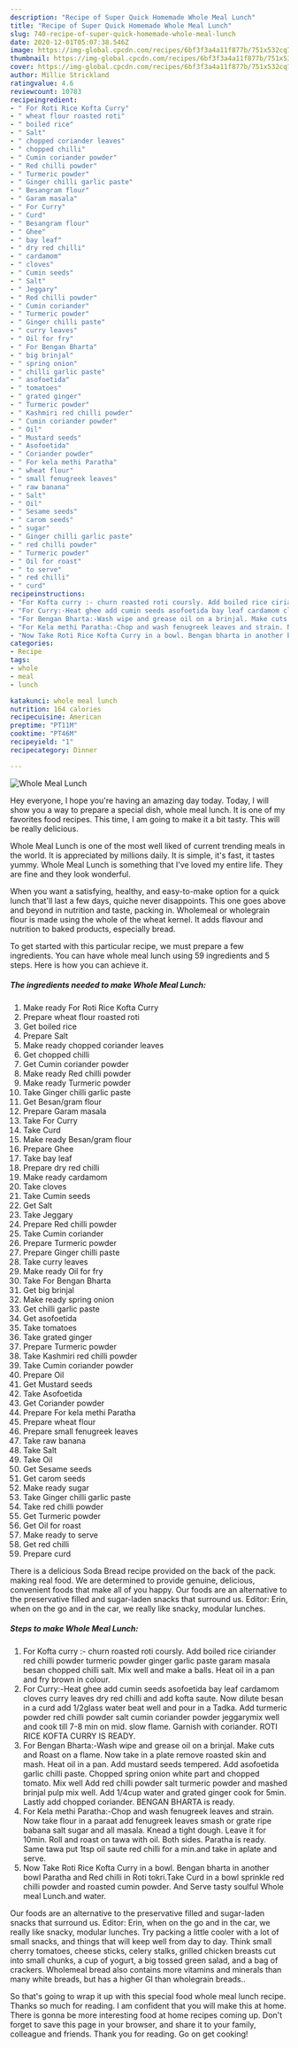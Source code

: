 ```yaml
---
description: "Recipe of Super Quick Homemade Whole Meal Lunch"
title: "Recipe of Super Quick Homemade Whole Meal Lunch"
slug: 740-recipe-of-super-quick-homemade-whole-meal-lunch
date: 2020-12-01T05:07:38.546Z
image: https://img-global.cpcdn.com/recipes/6bf3f3a4a11f877b/751x532cq70/whole-meal-lunch-recipe-main-photo.jpg
thumbnail: https://img-global.cpcdn.com/recipes/6bf3f3a4a11f877b/751x532cq70/whole-meal-lunch-recipe-main-photo.jpg
cover: https://img-global.cpcdn.com/recipes/6bf3f3a4a11f877b/751x532cq70/whole-meal-lunch-recipe-main-photo.jpg
author: Millie Strickland
ratingvalue: 4.6
reviewcount: 10783
recipeingredient:
- " For Roti Rice Kofta Curry"
- " wheat flour roasted roti"
- " boiled rice"
- " Salt"
- " chopped coriander leaves"
- " chopped chilli"
- " Cumin coriander powder"
- " Red chilli powder"
- " Turmeric powder"
- " Ginger chilli garlic paste"
- " Besangram flour"
- " Garam masala"
- " For Curry"
- " Curd"
- " Besangram flour"
- " Ghee"
- " bay leaf"
- " dry red chilli"
- " cardamom"
- " cloves"
- " Cumin seeds"
- " Salt"
- " Jeggary"
- " Red chilli powder"
- " Cumin coriander"
- " Turmeric powder"
- " Ginger chilli paste"
- " curry leaves"
- " Oil for fry"
- " For Bengan Bharta"
- " big brinjal"
- " spring onion"
- " chilli garlic paste"
- " asofoetida"
- " tomatoes"
- " grated ginger"
- " Turmeric powder"
- " Kashmiri red chilli powder"
- " Cumin coriander powder"
- " Oil"
- " Mustard seeds"
- " Asofoetida"
- " Coriander powder"
- " For kela methi Paratha"
- " wheat flour"
- " small fenugreek leaves"
- " raw banana"
- " Salt"
- " Oil"
- " Sesame seeds"
- " carom seeds"
- " sugar"
- " Ginger chilli garlic paste"
- " red chilli powder"
- " Turmeric powder"
- " Oil for roast"
- " to serve"
- " red chilli"
- " curd"
recipeinstructions:
- "For Kofta curry :- churn roasted roti coursly. Add boiled rice ciriander red chilli powder turmeric powder ginger garlic paste garam masala besan chopped chilli salt. Mix well and make a balls. Heat oil in a pan and fry brown in colour."
- "For Curry:-Heat ghee add cumin seeds asofoetida bay leaf cardamom cloves curry leaves dry red chilli and add kofta saute. Now dilute besan in a curd add 1/2glass water beat well and pour in a Tadka. Add turmeric powder red chilli powder salt cumin coriander powder jeggarymix well and cook till 7-8 min on mid. slow flame. Garnish with coriander. ROTI RICE KOFTA CURRY IS READY."
- "For Bengan Bharta:-Wash wipe and grease oil on a brinjal. Make cuts and Roast on a flame. Now take in a plate remove roasted skin and mash. Heat oil in a pan. Add mustard seeds tempered. Add asofoetida garlic chilli paste. Chopped spring onion white part and chopped tomato. Mix well Add red chilli powder salt turmeric powder and mashed brinjal pulp mix well. Add 1/4cup water and grated ginger cook for 5min. Lastly add chopped coriander. BENGAN BHARTA is ready."
- "For Kela methi Paratha:-Chop and wash fenugreek leaves and strain. Now take flour in a paraat add fenugreek leaves smash or grate ripe babana salt sugar and all masala. Knead a tight dough. Leave it for 10min. Roll and roast on tawa with oil. Both sides. Paratha is ready. Same tawa put 1tsp oil saute red chilli for a min.and take in aplate and serve."
- "Now Take Roti Rice Kofta Curry in a bowl. Bengan bharta in another bowl Paratha and Red chilli in Roti tokri.Take Curd in a bowl sprinkle red chilli powder and roasted cumin powder. And Serve tasty soulful Whole meal Lunch.and water."
categories:
- Recipe
tags:
- whole
- meal
- lunch

katakunci: whole meal lunch 
nutrition: 164 calories
recipecuisine: American
preptime: "PT11M"
cooktime: "PT46M"
recipeyield: "1"
recipecategory: Dinner

---
```



![Whole Meal Lunch](https://img-global.cpcdn.com/recipes/6bf3f3a4a11f877b/751x532cq70/whole-meal-lunch-recipe-main-photo.jpg)

Hey everyone, I hope you're having an amazing day today. Today, I will show you a way to prepare a special dish, whole meal lunch. It is one of my favorites food recipes. This time, I am going to make it a bit tasty. This will be really delicious.

Whole Meal Lunch is one of the most well liked of current trending meals in the world. It is appreciated by millions daily. It is simple, it's fast, it tastes yummy. Whole Meal Lunch is something that I've loved my entire life. They are fine and they look wonderful.

When you want a satisfying, healthy, and easy-to-make option for a quick lunch that&#39;ll last a few days, quiche never disappoints. This one goes above and beyond in nutrition and taste, packing in. Wholemeal or wholegrain flour is made using the whole of the wheat kernel. It adds flavour and nutrition to baked products, especially bread.


To get started with this particular recipe, we must prepare a few ingredients. You can have whole meal lunch using 59 ingredients and 5 steps. Here is how you can achieve it.

<!--inarticleads1-->

##### The ingredients needed to make Whole Meal Lunch:

1. Make ready  For Roti Rice Kofta Curry
1. Prepare  wheat flour roasted roti
1. Get  boiled rice
1. Prepare  Salt
1. Make ready  chopped coriander leaves
1. Get  chopped chilli
1. Get  Cumin coriander powder
1. Make ready  Red chilli powder
1. Make ready  Turmeric powder
1. Take  Ginger chilli garlic paste
1. Get  Besan/gram flour
1. Prepare  Garam masala
1. Take  For Curry
1. Take  Curd
1. Make ready  Besan/gram flour
1. Prepare  Ghee
1. Take  bay leaf
1. Prepare  dry red chilli
1. Make ready  cardamom
1. Take  cloves
1. Take  Cumin seeds
1. Get  Salt
1. Take  Jeggary
1. Prepare  Red chilli powder
1. Take  Cumin coriander
1. Prepare  Turmeric powder
1. Prepare  Ginger chilli paste
1. Take  curry leaves
1. Make ready  Oil for fry
1. Take  For Bengan Bharta
1. Get  big brinjal
1. Make ready  spring onion
1. Get  chilli garlic paste
1. Get  asofoetida
1. Take  tomatoes
1. Take  grated ginger
1. Prepare  Turmeric powder
1. Take  Kashmiri red chilli powder
1. Take  Cumin coriander powder
1. Prepare  Oil
1. Get  Mustard seeds
1. Take  Asofoetida
1. Get  Coriander powder
1. Prepare  For kela methi Paratha
1. Prepare  wheat flour
1. Prepare  small fenugreek leaves
1. Take  raw banana
1. Take  Salt
1. Take  Oil
1. Get  Sesame seeds
1. Get  carom seeds
1. Make ready  sugar
1. Take  Ginger chilli garlic paste
1. Take  red chilli powder
1. Get  Turmeric powder
1. Get  Oil for roast
1. Make ready  to serve
1. Get  red chilli
1. Prepare  curd


There is a delicious Soda Bread recipe provided on the back of the pack. making real food. We are determined to provide genuine, delicious, convenient foods that make all of you happy. Our foods are an alternative to the preservative filled and sugar-laden snacks that surround us. Editor: Erin, when on the go and in the car, we really like snacky, modular lunches. 

<!--inarticleads2-->

##### Steps to make Whole Meal Lunch:

1. For Kofta curry :- churn roasted roti coursly. Add boiled rice ciriander red chilli powder turmeric powder ginger garlic paste garam masala besan chopped chilli salt. Mix well and make a balls. Heat oil in a pan and fry brown in colour.
1. For Curry:-Heat ghee add cumin seeds asofoetida bay leaf cardamom cloves curry leaves dry red chilli and add kofta saute. Now dilute besan in a curd add 1/2glass water beat well and pour in a Tadka. Add turmeric powder red chilli powder salt cumin coriander powder jeggarymix well and cook till 7-8 min on mid. slow flame. Garnish with coriander. ROTI RICE KOFTA CURRY IS READY.
1. For Bengan Bharta:-Wash wipe and grease oil on a brinjal. Make cuts and Roast on a flame. Now take in a plate remove roasted skin and mash. Heat oil in a pan. Add mustard seeds tempered. Add asofoetida garlic chilli paste. Chopped spring onion white part and chopped tomato. Mix well Add red chilli powder salt turmeric powder and mashed brinjal pulp mix well. Add 1/4cup water and grated ginger cook for 5min. Lastly add chopped coriander. BENGAN BHARTA is ready.
1. For Kela methi Paratha:-Chop and wash fenugreek leaves and strain. Now take flour in a paraat add fenugreek leaves smash or grate ripe babana salt sugar and all masala. Knead a tight dough. Leave it for 10min. Roll and roast on tawa with oil. Both sides. Paratha is ready. Same tawa put 1tsp oil saute red chilli for a min.and take in aplate and serve.
1. Now Take Roti Rice Kofta Curry in a bowl. Bengan bharta in another bowl Paratha and Red chilli in Roti tokri.Take Curd in a bowl sprinkle red chilli powder and roasted cumin powder. And Serve tasty soulful Whole meal Lunch.and water.


Our foods are an alternative to the preservative filled and sugar-laden snacks that surround us. Editor: Erin, when on the go and in the car, we really like snacky, modular lunches. Try packing a little cooler with a lot of small snacks, and things that will keep well from day to day. Think small cherry tomatoes, cheese sticks, celery stalks, grilled chicken breasts cut into small chunks, a cup of yogurt, a big tossed green salad, and a bag of crackers. Wholemeal bread also contains more vitamins and minerals than many white breads, but has a higher GI than wholegrain breads.. 

So that's going to wrap it up with this special food whole meal lunch recipe. Thanks so much for reading. I am confident that you will make this at home. There is gonna be more interesting food at home recipes coming up. Don't forget to save this page in your browser, and share it to your family, colleague and friends. Thank you for reading. Go on get cooking!
